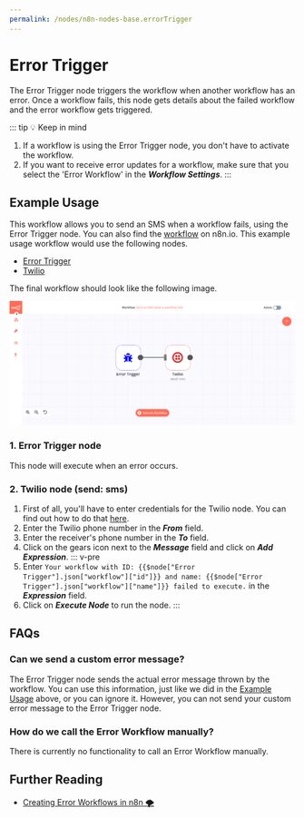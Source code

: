 ```yaml
---
permalink: /nodes/n8n-nodes-base.errorTrigger
---
```


# Error Trigger

The Error Trigger node triggers the workflow when another workflow has an error. Once a workflow fails, this node gets details about the failed workflow and the error workflow gets triggered.

::: tip 💡 Keep in mind
1. If a workflow is using the Error Trigger node, you don't have to activate the workflow.
2. If you want to receive error updates for a workflow, make sure that you select the 'Error Workflow' in the ***Workflow Settings***.
:::

## Example Usage

This workflow allows you to send an SMS when a workflow fails, using the Error Trigger node. You can also find the [workflow](https://n8n.io/workflows/665) on n8n.io. This example usage workflow would use the following nodes.
- [Error Trigger]()
- [Twilio](../../../nodes-library/nodes/Twilio/README.md)

The final workflow should look like the following image.

![A workflow with the Error Trigger node](./workflow.png)

### 1. Error Trigger node

This node will execute when an error occurs.

### 2. Twilio node (send: sms)

1. First of all, you'll have to enter credentials for the Twilio node. You can find out how to do that [here](../../../credentials/Twilio/README.md).
2. Enter the Twilio phone number in the ***From*** field.
3. Enter the receiver's phone number in the ***To*** field.
4. Click on the gears icon next to the ***Message*** field and click on ***Add Expression***.
::: v-pre
5. Enter `Your workflow with ID: {{$node["Error Trigger"].json["workflow"]["id"]}} and name: {{$node["Error Trigger"].json["workflow"]["name"]}} failed to execute.` in the ***Expression*** field.
6. Click on ***Execute Node*** to run the node.
:::


## FAQs

### Can we send a custom error message?

The Error Trigger node sends the actual error message thrown by the workflow. You can use this information, just like we did in the [Example Usage](#example-usage) above, or you can ignore it. However, you can not send your custom error message to the Error Trigger node.

### How do we call the Error Workflow manually?

There is currently no functionality to call an Error Workflow manually.


## Further Reading

- [Creating Error Workflows in n8n 🌪](https://medium.com/n8n-io/creating-error-workflows-in-n8n-6e03c9ecbc0f)
